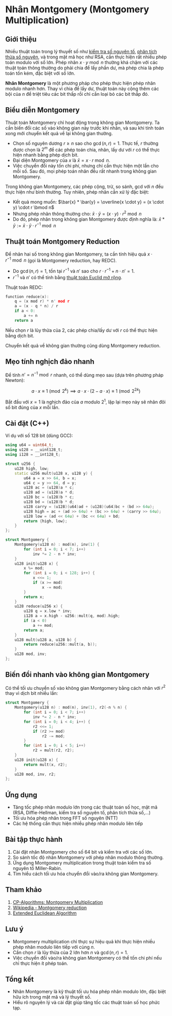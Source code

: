 # Nhân Montgomery (Montgomery Multiplication)

## Giới thiệu

Nhiều thuật toán trong lý thuyết số như [kiểm tra số nguyên tố](https://cp-algorithms.com/algebra/primality_tests.html), [phân tích thừa số nguyên](https://cp-algorithms.com/algebra/factorization.html), và trong mật mã học như RSA, cần thực hiện rất nhiều phép toán modulo với số lớn. Phép nhân $x \cdot y \bmod n$ thường khá chậm với các thuật toán thông thường do phải chia để lấy phần dư, mà phép chia là phép toán tốn kém, đặc biệt với số lớn.

**Nhân Montgomery** là một phương pháp cho phép thực hiện phép nhân modulo nhanh hơn. Thay vì chia để lấy dư, thuật toán này cộng thêm các bội của $n$ để triệt tiêu các bit thấp rồi chỉ cần loại bỏ các bit thấp đó.

## Biểu diễn Montgomery

Thuật toán Montgomery chỉ hoạt động trong không gian Montgomery. Ta cần biến đổi các số vào không gian này trước khi nhân, và sau khi tính toán xong mới chuyển kết quả về lại không gian thường.

- Chọn số nguyên dương $r \ge n$ sao cho $\gcd(n, r) = 1$. Thực tế, $r$ thường được chọn là $2^m$ để các phép toán chia, nhân, lấy dư với $r$ có thể thực hiện nhanh bằng phép dịch bit.
- Đại diện Montgomery của $x$ là $\bar{x} = x \cdot r \bmod n$.
- Việc chuyển đổi này tốn chi phí, nhưng chỉ cần thực hiện một lần cho mỗi số. Sau đó, mọi phép toán nhân đều rất nhanh trong không gian Montgomery.

Trong không gian Montgomery, các phép cộng, trừ, so sánh, gcd với $n$ đều thực hiện như bình thường. Tuy nhiên, phép nhân cần xử lý đặc biệt:

- Kết quả mong muốn: $\bar{x} * \bar{y} = \overline{x \cdot y} = (x \cdot y) \cdot r \bmod n$
- Nhưng phép nhân thông thường cho: $\bar{x} \cdot \bar{y} = (x \cdot y) \cdot r^2 \bmod n$
- Do đó, phép nhân trong không gian Montgomery được định nghĩa là: $\bar{x} * \bar{y} := \bar{x} \cdot \bar{y} \cdot r^{-1} \bmod n$

## Thuật toán Montgomery Reduction

Để nhân hai số trong không gian Montgomery, ta cần tính hiệu quả $x \cdot r^{-1} \bmod n$ (gọi là Montgomery reduction, hay REDC).

- Do $\gcd(n, r) = 1$, tồn tại $r^{-1}$ và $n'$ sao cho $r \cdot r^{-1} + n \cdot n' = 1$.
- $r^{-1}$ và $n'$ có thể tính bằng [thuật toán Euclid mở rộng](https://cp-algorithms.com/algebra/extended-euclid-algorithm.html).

Thuật toán REDC:

```cpp
function reduce(x):
    q = (x mod r) * n' mod r
    a = (x - q * n) / r
    if a < 0:
        a += n
    return a
```

Nếu chọn $r$ là lũy thừa của 2, các phép chia/lấy dư với $r$ có thể thực hiện bằng dịch bit.

Chuyển kết quả về không gian thường cũng dùng Montgomery reduction.

## Mẹo tính nghịch đảo nhanh

Để tính $n' = n^{-1} \bmod r$ nhanh, có thể dùng mẹo sau (dựa trên phương pháp Newton):

$$a \cdot x \equiv 1 \pmod{2^k} \implies a \cdot x \cdot (2 - a \cdot x) \equiv 1 \pmod{2^{2k}}$$

Bắt đầu với $x = 1$ là nghịch đảo của $a$ modulo $2^1$, lặp lại mẹo này sẽ nhân đôi số bit đúng của $x$ mỗi lần.

## Cài đặt (C++)

Ví dụ với số 128 bit (dùng GCC):

```cpp
using u64 = uint64_t;
using u128 = __uint128_t;
using i128 = __int128_t;

struct u256 {
    u128 high, low;
    static u256 mult(u128 x, u128 y) {
        u64 a = x >> 64, b = x;
        u64 c = y >> 64, d = y;
        u128 ac = (u128)a * c;
        u128 ad = (u128)a * d;
        u128 bc = (u128)b * c;
        u128 bd = (u128)b * d;
        u128 carry = (u128)(u64)ad + (u128)(u64)bc + (bd >> 64u);
        u128 high = ac + (ad >> 64u) + (bc >> 64u) + (carry >> 64u);
        u128 low = (ad << 64u) + (bc << 64u) + bd;
        return {high, low};
    }
};

struct Montgomery {
    Montgomery(u128 n) : mod(n), inv(1) {
        for (int i = 0; i < 7; i++)
            inv *= 2 - n * inv;
    }
    u128 init(u128 x) {
        x %= mod;
        for (int i = 0; i < 128; i++) {
            x <<= 1;
            if (x >= mod)
                x -= mod;
        }
        return x;
    }
    u128 reduce(u256 x) {
        u128 q = x.low * inv;
        i128 a = x.high - u256::mult(q, mod).high;
        if (a < 0)
            a += mod;
        return a;
    }
    u128 mult(u128 a, u128 b) {
        return reduce(u256::mult(a, b));
    }
    u128 mod, inv;
};
```

## Biến đổi nhanh vào không gian Montgomery

Có thể tối ưu chuyển số vào không gian Montgomery bằng cách nhân với $r^2$ thay vì dịch bit nhiều lần:

```cpp
struct Montgomery {
    Montgomery(u128 n) : mod(n), inv(1), r2(-n % n) {
        for (int i = 0; i < 7; i++)
            inv *= 2 - n * inv;
        for (int i = 0; i < 4; i++) {
            r2 <<= 1;
            if (r2 >= mod)
                r2 -= mod;
        }
        for (int i = 0; i < 5; i++)
            r2 = mult(r2, r2);
    }
    u128 init(u128 x) {
        return mult(x, r2);
    }
    u128 mod, inv, r2;
};
```

## Ứng dụng

- Tăng tốc phép nhân modulo lớn trong các thuật toán số học, mật mã (RSA, Diffie-Hellman, kiểm tra số nguyên tố, phân tích thừa số,...)
- Tối ưu hóa phép nhân trong FFT số nguyên (NTT)
- Các hệ thống cần thực hiện nhiều phép nhân modulo liên tiếp

## Bài tập thực hành

1. Cài đặt nhân Montgomery cho số 64 bit và kiểm tra với các số lớn.
2. So sánh tốc độ nhân Montgomery với phép nhân modulo thông thường.
3. Ứng dụng Montgomery multiplication trong thuật toán kiểm tra số nguyên tố Miller-Rabin.
4. Tìm hiểu cách tối ưu hóa chuyển đổi vào/ra không gian Montgomery.

## Tham khảo

1. [CP-Algorithms: Montgomery Multiplication](https://cp-algorithms.com/algebra/montgomery_multiplication.html)
2. [Wikipedia - Montgomery reduction](https://en.wikipedia.org/wiki/Montgomery_modular_multiplication)
3. [Extended Euclidean Algorithm](https://cp-algorithms.com/algebra/extended-euclid-algorithm.html)

## Lưu ý
- Montgomery multiplication chỉ thực sự hiệu quả khi thực hiện nhiều phép nhân modulo liên tiếp với cùng $n$.
- Cần chọn $r$ là lũy thừa của 2 lớn hơn $n$ và $\gcd(n, r) = 1$.
- Việc chuyển đổi vào/ra không gian Montgomery có thể tốn chi phí nếu chỉ thực hiện ít phép toán.

## Tổng kết
- Nhân Montgomery là kỹ thuật tối ưu hóa phép nhân modulo lớn, đặc biệt hữu ích trong mật mã và lý thuyết số.
- Hiểu rõ nguyên lý và cài đặt giúp tăng tốc các thuật toán số học phức tạp.